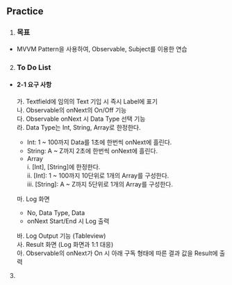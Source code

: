 ## Practice
1. ### **목표**
- MVVM Pattern을 사용하여, Observable, Subject를 이용한 연습
2. ### **To Do List**</br>
- #### **2-1 요구 사항**</br>
    가. Textfield에 임의의 Text 기입 시 즉시 Label에 표기</br>
    나. Observable의 onNext의 On/Off 기능</br>
    다. Observable onNext 시 Data Type 선택 기능</br>
    라. Data Type는 Int, String, Array로 한정한다.</br>
    - Int: 1 ~ 100까지 Data를 1초에 한번씩 onNext에 흘린다.
    - String: A ~ Z까지 2초에 한번씩 onNext에 흘린다.
    - Array</br>
        i. [Int], [String]에 한정한다.</br>
        ii. [Int]: 1 ~ 100까지 10단위로 1개의 Array를 구성한다.</br>
        iii. [String]: A ~ Z까지 5단위로 1개의 Array를 구성한다.</br>

    마. Log 화면
    - No, Data Type, Data
    - onNext Start/End 시 Log 출력</br>
        
    바. Log Output 기능 (Tableview)</br>
    사. Result 화면 (Log 화면과 1:1 대응)</br>
    아. Observable의 onNext가 On 시 아래 구독 형태에 따른 결과 값을 Result에 출력</br>

3. 


